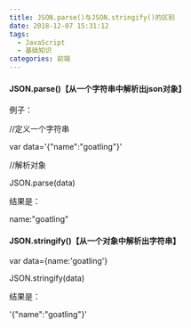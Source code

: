```yaml
---
title: JSON.parse()与JSON.stringify()的区别
date: 2018-12-07 15:31:12
tags: 
  - JavaScript
  - 基础知识
categories: 前端  
---
```



#### JSON.parse()【从一个字符串中解析出json对象】

例子：

//定义一个字符串

var data='{"name":"goatling"}'

//解析对象​

​JSON.parse(data)

结果是：

​name:"goatling"

#### JSON.stringify()【从一个对象中解析出字符串】

var data={name:'goatling'}

JSON.stringify(data)

结果是：

'{"name":"goatling"}'